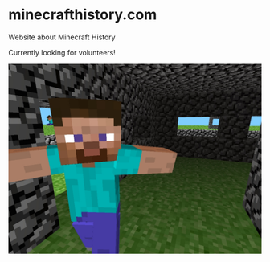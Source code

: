 # minecrafthistory.com

Website about Minecraft History

Currently looking for volunteers!

![alt text](images/rd-132328/Human_Mob.jpg "Minecraft Mob")